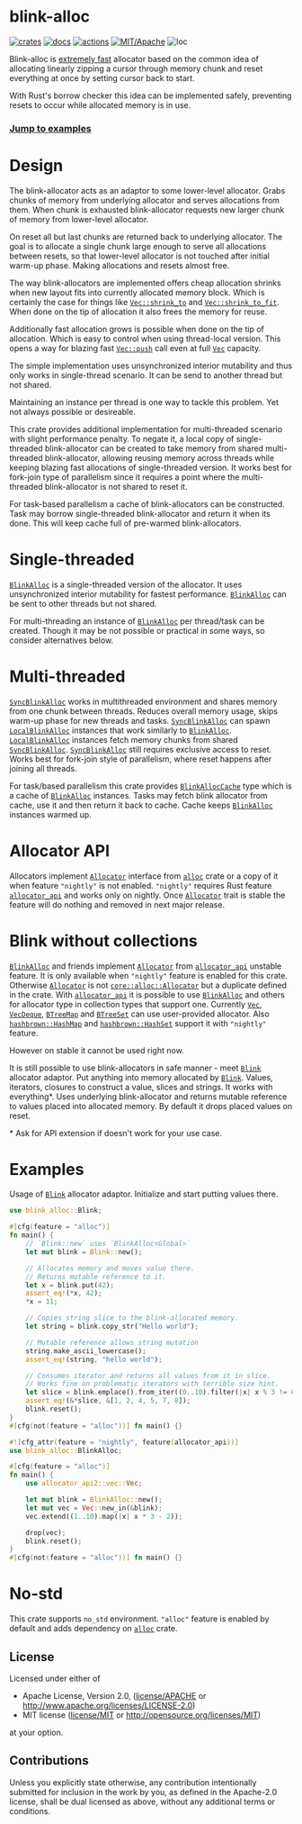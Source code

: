 # blink-alloc

[![crates](https://img.shields.io/crates/v/blink-alloc.svg?style=for-the-badge&label=blink-alloc)](https://crates.io/crates/blink-alloc)
[![docs](https://img.shields.io/badge/docs.rs-blink--alloc-66c2a5?style=for-the-badge&labelColor=555555&logoColor=white)](https://docs.rs/blink-alloc)
[![actions](https://img.shields.io/github/actions/workflow/status/zakarumych/blink-alloc/badge.yml?branch=main&style=for-the-badge)](https://github.com/zakarumych/blink-alloc/actions/workflows/badge.yml)
[![MIT/Apache](https://img.shields.io/badge/license-MIT%2FApache-blue.svg?style=for-the-badge)](./COPYING)
![loc](https://img.shields.io/tokei/lines/github/zakarumych/blink-alloc?style=for-the-badge)

Blink-alloc is [extremely fast](./BENCHMARKS.md) allocator based on the common idea of
allocating linearly zipping a cursor through memory chunk and
reset everything at once by setting cursor back to start.

With Rust's borrow checker this idea can be implemented safely,
preventing resets to occur while allocated memory is in use.

### [Jump to examples](#examples)

# Design

The blink-allocator acts as an adaptor to some lower-level allocator.
Grabs chunks of memory from underlying allocator
and serves allocations from them.
When chunk is exhausted blink-allocator requests new larger chunk of memory
from lower-level allocator.

On reset all but last chunks are returned back to underlying allocator.
The goal is to allocate a single chunk large enough to serve all allocations
between resets, so that lower-level allocator is not touched after
initial warm-up phase. Making allocations and resets almost free.

The way blink-allocators are implemented offers cheap allocation shrinks when
new layout fits into currently allocated memory block.
Which is certainly the case for things like [`Vec::shrink_to`] and [`Vec::shrink_to_fit`].
When done on the tip of allocation it also frees the memory for reuse.

Additionally fast allocation grows is possible when done on the tip of allocation.
Which is easy to control when using thread-local version.
This opens a way for blazing fast [`Vec::push`] call even at full [`Vec`] capacity.

The simple implementation uses unsynchronized interior mutability
and thus only works in single-thread scenario.
It can be send to another thread but not shared.

Maintaining an instance per thread is one way to tackle this problem.
Yet not always possible or desireable.

This crate provides additional implementation for multi-threaded
scenario with slight performance penalty. To negate it, a local copy
of single-threaded blink-allocator can be created to take memory from
shared multi-threaded blink-allocator, allowing reusing memory across threads
while keeping blazing fast allocations of single-threaded version.
It works best for fork-join type of parallelism since it requires
a point where the multi-threaded blink-allocator is not shared
to reset it.

For task-based parallelism a cache of blink-allocators
can be constructed.
Task may borrow single-threaded blink-allocator and return it when its done.
This will keep cache full of pre-warmed blink-allocators.

# Single-threaded

[`BlinkAlloc`] is a single-threaded version of the allocator.
It uses unsynchronized interior mutability for fastest performance.
[`BlinkAlloc`] can be sent to other threads but not shared.

For multi-threading an instance of [`BlinkAlloc`] per thread/task
can be created.
Though it may be not possible or practical in some ways, so consider
alternatives below.

# Multi-threaded

[`SyncBlinkAlloc`] works in multithreaded environment and shares memory
from one chunk between threads. Reduces overall memory usage,
skips warm-up phase for new threads and tasks.
[`SyncBlinkAlloc`] can spawn [`LocalBlinkAlloc`] instances
that work similarly to [`BlinkAlloc`].
[`LocalBlinkAlloc`] instances fetch memory chunks from shared [`SyncBlinkAlloc`].
[`SyncBlinkAlloc`] still requires exclusive access to reset.
Works best for fork-join style of parallelism, where reset happens
after joining all threads.

For task/based parallelism this crate provides [`BlinkAllocCache`] type
which is a cache of [`BlinkAlloc`] instances.
Tasks may fetch blink allocator from cache,
use it and then return it back to cache.
Cache keeps [`BlinkAlloc`] instances warmed up.

# Allocator API

Allocators implement [`Allocator`] interface from [`alloc`] crate
or a copy of it when feature `"nightly"` is not enabled.
`"nightly"` requires Rust feature [`allocator_api`]
and works only on nightly.
Once [`Allocator`] trait is stable the feature will do nothing and
removed in next major release.

# Blink without collections

[`BlinkAlloc`] and friends implement [`Allocator`] from [`allocator_api`]
unstable feature. It is only available when `"nightly"` feature is enabled
for this crate. Otherwise [`Allocator`] is not [`core::alloc::Allocator`]
but a duplicate defined in the crate.
With [`allocator_api`] it is possible to use [`BlinkAlloc`] and others
for allocator type in collection types that support one.
Currently [`Vec`], [`VecDeque`], [`BTreeMap`] and [`BTreeSet`] can use
user-provided allocator.
Also [`hashbrown::HashMap`] and [`hashbrown::HashSet`] support it with
`"nightly"` feature.

However on stable it cannot be used right now.

It is still possible to use blink-allocators in safe manner -
meet [`Blink`] allocator adaptor.
Put anything into memory allocated by [`Blink`].
Values, iterators, closures to construct a value,
slices and strings.
It works with everything*.
Uses underlying blink-allocator and returns mutable reference
to values placed into allocated memory.
By default it drops placed values on reset.

\* Ask for API extension if doesn't work for your use case.

# Examples

Usage of [`Blink`] allocator adaptor.
Initialize and start putting values there.

```rust
use blink_alloc::Blink;

#[cfg(feature = "alloc")]
fn main() {
    // `Blink::new` uses `BlinkAlloc<Global>`
    let mut blink = Blink::new();

    // Allocates memory and moves value there.
    // Returns mutable reference to it.
    let x = blink.put(42);
    assert_eq!(*x, 42);
    *x = 11;

    // Copies string slice to the blink-allocated memory.
    let string = blink.copy_str("Hello world");

    // Mutable reference allows string mutation
    string.make_ascii_lowercase();
    assert_eq!(string, "hello world");

    // Consumes iterator and returns all values from it in slice.
    // Works fine on problematic iterators with terrible size hint.
    let slice = blink.emplace().from_iter((0..10).filter(|x| x % 3 != 0));
    assert_eq!(&*slice, &[1, 2, 4, 5, 7, 8]);
    blink.reset();
}
#[cfg(not(feature = "alloc"))] fn main() {}
```

```rust
#![cfg_attr(feature = "nightly", feature(allocator_api))]
use blink_alloc::BlinkAlloc;

#[cfg(feature = "alloc")]
fn main() {
    use allocator_api2::vec::Vec;

    let mut blink = BlinkAlloc::new();
    let mut vec = Vec::new_in(&blink);
    vec.extend((1..10).map(|x| x * 3 - 2));

    drop(vec);
    blink.reset();
}
#[cfg(not(feature = "alloc"))] fn main() {}
```

# No-std

This crate supports `no_std` environment.
`"alloc"` feature is enabled by default and adds
dependency on [`alloc`] crate.

## License

Licensed under either of

* Apache License, Version 2.0, ([license/APACHE](license/APACHE) or <http://www.apache.org/licenses/LICENSE-2.0>)
* MIT license ([license/MIT](license/MIT) or <http://opensource.org/licenses/MIT>)

at your option.

## Contributions

Unless you explicitly state otherwise, any contribution intentionally submitted for inclusion in the work by you, as defined in the Apache-2.0 license, shall be dual licensed as above, without any additional terms or conditions.

[`Vec::shrink_to`]: https://doc.rust-lang.org/alloc/vec/struct.Vec.html#method.shrink_to
[`Vec::shrink_to_fit`]: https://doc.rust-lang.org/alloc/vec/struct.Vec.html#method.shrink_to_fit
[`Vec::push`]: https://doc.rust-lang.org/alloc/vec/struct.Vec.html#method.push
[`Vec`]: https://doc.rust-lang.org/alloc/vec/struct.Vec.html
[`BlinkAlloc`]: https://docs.rs/blink-alloc/latest/blink_alloc/struct.BlinkAlloc.html
[`SyncBlinkAlloc`]: https://docs.rs/blink-alloc/latest/blink_alloc/struct.SyncBlinkAlloc.html
[`LocalBlinkAlloc`]: https://docs.rs/blink-alloc/latest/blink_alloc/struct.LocalBlinkAlloc.html
[`BlinkAllocCache`]: https://docs.rs/blink-alloc/latest/blink_alloc/struct.BlinkAllocCache.html
[`Blink`]: https://docs.rs/blink-alloc/latest/blink_alloc/struct.Blink.html
[`Allocator`]: https://docs.rs/allocator-api2/latest/allocator_api2/
[`allocator_api`]: https://doc.rust-lang.org/beta/unstable-book/library-features/allocator-api.html
[`core::alloc::Allocator`]: https://doc.rust-lang.org/core/alloc/trait.Allocator.html
[`Vec`]: https://doc.rust-lang.org/alloc/vec/struct.Vec.html
[`VecDeque`]: https://doc.rust-lang.org/alloc/collections/vec_deque/struct.VecDeque.html
[`BTreeMap`]: https://doc.rust-lang.org/alloc/collections/btree_map/struct.BTreeMap.html
[`BTreeSet`]: https://doc.rust-lang.org/alloc/collections/btree_set/struct.BTreeSet.html
[`hashbrown::HashMap`]: https://docs.rs/hashbrown/latest/hashbrown/hash_map/struct.HashMap.html
[`hashbrown::HashSet`]: https://docs.rs/hashbrown/latest/hashbrown/hash_set/struct.HashSet.html
[`alloc`]: https://doc.rust-lang.org/alloc/index.html
